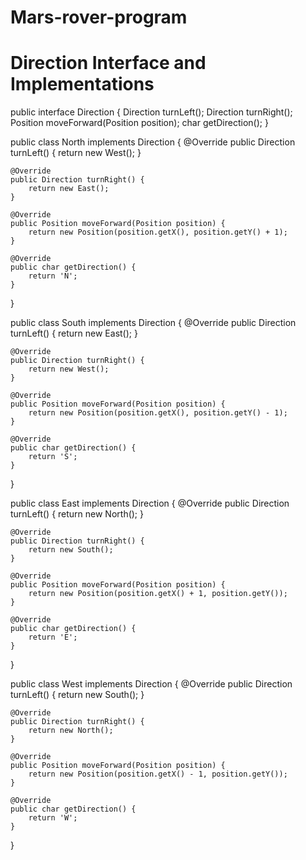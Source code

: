 # Mars-rover-program
# Direction Interface and Implementations
public interface Direction {
    Direction turnLeft();
    Direction turnRight();
    Position moveForward(Position position);
    char getDirection();
}

public class North implements Direction {
    @Override
    public Direction turnLeft() {
        return new West();
    }

    @Override
    public Direction turnRight() {
        return new East();
    }

    @Override
    public Position moveForward(Position position) {
        return new Position(position.getX(), position.getY() + 1);
    }

    @Override
    public char getDirection() {
        return 'N';
    }
}

public class South implements Direction {
    @Override
    public Direction turnLeft() {
        return new East();
    }

    @Override
    public Direction turnRight() {
        return new West();
    }

    @Override
    public Position moveForward(Position position) {
        return new Position(position.getX(), position.getY() - 1);
    }

    @Override
    public char getDirection() {
        return 'S';
    }
}

public class East implements Direction {
    @Override
    public Direction turnLeft() {
        return new North();
    }

    @Override
    public Direction turnRight() {
        return new South();
    }

    @Override
    public Position moveForward(Position position) {
        return new Position(position.getX() + 1, position.getY());
    }

    @Override
    public char getDirection() {
        return 'E';
    }
}

public class West implements Direction {
    @Override
    public Direction turnLeft() {
        return new South();
    }

    @Override
    public Direction turnRight() {
        return new North();
    }

    @Override
    public Position moveForward(Position position) {
        return new Position(position.getX() - 1, position.getY());
    }

    @Override
    public char getDirection() {
        return 'W';
    }
}
